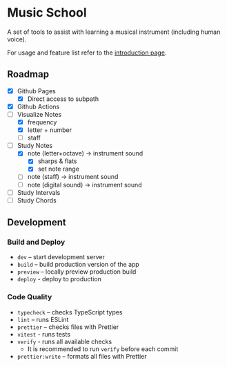 # Music School

A set of tools to assist with learning a musical instrument (including human voice).

For usage and feature list refer to the [introduction page](https://vchernetskyi993.github.io/music-school/).

## Roadmap

- [x] Github Pages
    - [x] Direct access to subpath
- [x] Github Actions
- [ ] Visualize Notes
    - [x] frequency
    - [x] letter + number
    - [ ] staff
- [ ] Study Notes
    - [x] note (letter+octave) -> instrument sound
        - [x] sharps & flats
        - [x] set note range
    - [ ] note (staff) -> instrument sound
    - [ ] note (digital sound) -> instrument sound
- [ ] Study Intervals
- [ ] Study Chords

## Development

### Build and Deploy

- `dev` – start development server
- `build` – build production version of the app
- `preview` – locally preview production build
- `deploy` - deploy to production

### Code Quality

- `typecheck` – checks TypeScript types
- `lint` – runs ESLint
- `prettier` – checks files with Prettier
- `vitest` - runs tests
- `verify` - runs all available checks
    - It is recommended to run `verify` before each commit
- `prettier:write` – formats all files with Prettier

